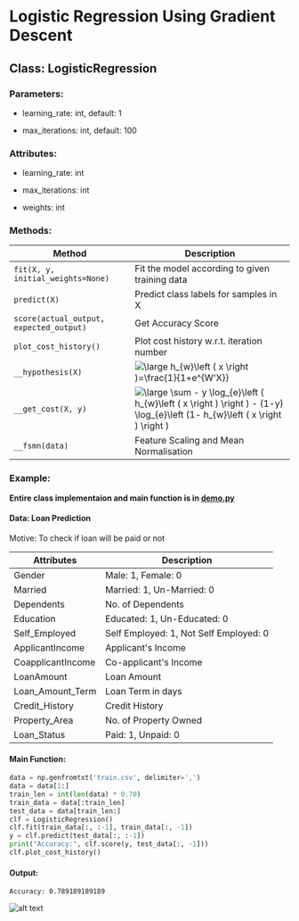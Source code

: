 # Logistic Regression Using Gradient Descent

## Class: LogisticRegression

### Parameters:

- learning_rate: int, default: 1

- max_iterations: int, default: 100

### Attributes:

- learning_rate: int

- max_iterations: int

- weights: int

### Methods:

| Method                                  | Description                                                                                                                                                                                                                                                                                                                                                                                                                                                                  |
| --------------------------------------- | ---------------------------------------------------------------------------------------------------------------------------------------------------------------------------------------------------------------------------------------------------------------------------------------------------------------------------------------------------------------------------------------------------------------------------------------------------------------------------- |
| `fit(X, y, initial_weights=None)`       | Fit the model according to given training data                                                                                                                                                                                                                                                                                                                                                                                                                               |
| `predict(X)`                            | Predict class labels for samples in X                                                                                                                                                                                                                                                                                                                                                                                                                                        |
| `score(actual_output, expected_output)` | Get Accuracy Score                                                                                                                                                                                                                                                                                                                                                                                                                                                           |
| `plot_cost_history()`                   | Plot cost history w.r.t. iteration number                                                                                                                                                                                                                                                                                                                                                                                                                                    |
| `__hypothesis(X)`                       | <img src="https://latex.codecogs.com/png.latex?\dpi{100}&space;\large&space;h_{w}\left&space;(&space;x&space;\right&space;)=\frac{1}{1&plus;e^{W'X}}" title="\large h_{w}\left ( x \right )=\frac{1}{1+e^{W'X}}" />                                                                                                                                                                                                                                                          |
| `__get_cost(X, y)`                      | <img src="https://latex.codecogs.com/png.latex?\dpi{100}&space;\large&space;\sum&space;-&space;y&space;\log_{e}\left&space;(&space;h_{w}\left&space;(&space;x&space;\right&space;)&space;\right&space;)&space;-&space;(1-y)&space;\log_{e}\left&space;(1-&space;h_{w}\left&space;(&space;x&space;\right&space;)&space;\right&space;)" title="\large \sum - y \log_{e}\left ( h_{w}\left ( x \right ) \right ) - (1-y) \log_{e}\left (1- h_{w}\left ( x \right ) \right )" /> |
| `__fsmn(data)`                          | Feature Scaling and Mean Normalisation                                                                                                                                                                                                                                                                                                                                                                                                                                       |


### Example:

**Entire class implementaion and main function is in [demo.py](./demo.py)**

#### Data: Loan Prediction

Motive: To check if loan will be paid or not

| Attributes | Description |
|--|---|
|Gender | Male: 1, Female: 0 |
| Married| Married: 1, Un-Married: 0|
| Dependents| No. of Dependents|
| Education| Educated: 1, Un-Educated: 0 |
|Self_Employed| Self Employed: 1, Not Self Employed: 0|
|ApplicantIncome| Applicant's Income|
|CoapplicantIncome| Co-applicant's Income|
|LoanAmount| Loan Amount|
|Loan_Amount_Term| Loan Term in days |
|Credit_History| Credit History |
|Property_Area| No. of Property Owned |
| Loan_Status | Paid: 1, Unpaid: 0 |


#### Main Function:

```python
data = np.genfromtxt('train.csv', delimiter=',')
data = data[1:]
train_len = int(len(data) * 0.70)
train_data = data[:train_len]
test_data = data[train_len:]
clf = LogisticRegression()
clf.fit(train_data[:, :-1], train_data[:, -1])
y = clf.predict(test_data[:, :-1])
print("Accuracy:", clf.score(y, test_data[:, -1]))
clf.plot_cost_history()
```

#### Output:

```Accuracy: 0.789189189189```

![alt text](cost_vs_iterations.png "cost_vs_iterations")
